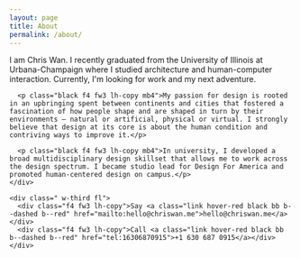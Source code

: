 ```yaml
---
layout: page
title: About
permalink: /about/
---
```


<div class="section">
  <div class="section-content">
    <div class="w-two-thirds fr">
      <p class="f3 fw4 lh-copy mb4 dark-red">I am Chris Wan. I recently graduated from the University of Illinois at Urbana-Champaign where I studied architecture and human-computer interaction. Currently, I'm looking for work and my next adventure.</p>

      <p class="black f4 fw3 lh-copy mb4">My passion for design is rooted in an upbringing spent between continents and cities that fostered a fascination of how people shape and are shaped in turn by their environments — natural or artificial, physical or virtual. I strongly believe that design at its core is about the human condition and contriving ways to improve it.</p>

      <p class="black f4 fw3 lh-copy mb4">In university, I developed a broad multidisciplinary design skillset that allows me to work across the design spectrum. I became studio lead for Design For America and promoted human-centered design on campus.</p>
    </div>

    <div class=" w-third fl">
      <div class="f4 fw3 lh-copy">Say <a class="link hover-red black bb b--dashed b--red" href="mailto:hello@chriswan.me">hello@chriswan.me</a></div>
      <div class="f4 fw3 lh-copy">Call <a class="link hover-red black bb b--dashed b--red" href="tel:16306870915">+1 630 687 0915</a></div>
    </div>
  </div>
</div>
